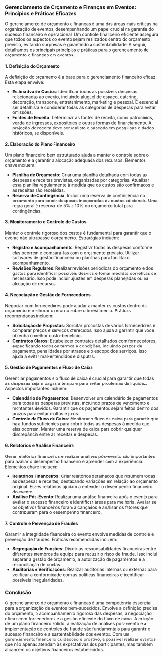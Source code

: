 ### Gerenciamento de Orçamento e Finanças em Eventos: Princípios e Práticas Eficazes

O gerenciamento de orçamento e finanças é uma das áreas mais críticas na organização de eventos, desempenhando um papel crucial na garantia do sucesso financeiro e operacional. Um controle financeiro eficiente assegura que todos os aspectos do evento sejam realizados dentro do orçamento previsto, evitando surpresas e garantindo a sustentabilidade. A seguir, detalhamos os principais princípios e práticas para o gerenciamento de orçamento e finanças em eventos.

#### 1. **Definição do Orçamento**

A definição do orçamento é a base para o gerenciamento financeiro eficaz. Esta etapa envolve:

- **Estimativa de Custos**: Identificar todas as possíveis despesas relacionadas ao evento, incluindo aluguel de espaço, catering, decoração, transporte, entretenimento, marketing e pessoal. É essencial ser detalhista e considerar todas as categorias de despesas para evitar omissões.
- **Fontes de Receita**: Determinar as fontes de receita, como patrocínios, venda de ingressos, expositores e outras formas de financiamento. A projeção de receita deve ser realista e baseada em pesquisas e dados históricos, se disponíveis.

#### 2. **Elaboração do Plano Financeiro**

Um plano financeiro bem estruturado ajuda a manter o controle sobre o orçamento e a garantir a alocação adequada dos recursos. Elementos chave incluem:

- **Planilha de Orçamento**: Criar uma planilha detalhada com todas as despesas e receitas previstas, organizadas por categorias. Atualizar essa planilha regularmente à medida que os custos são confirmados e as receitas são recebidas.
- **Reserva de Contingência**: Incluir uma reserva de contingência no orçamento para cobrir despesas inesperadas ou custos adicionais. Uma regra geral é reservar de 5% a 10% do orçamento total para contingências.

#### 3. **Monitoramento e Controle de Custos**

Manter o controle rigoroso dos custos é fundamental para garantir que o evento não ultrapasse o orçamento. Estratégias incluem:

- **Registro e Acompanhamento**: Registrar todas as despesas conforme elas ocorrem e compará-las com o orçamento previsto. Utilizar softwares de gestão financeira ou planilhas para facilitar o acompanhamento.
- **Revisões Regulares**: Realizar revisões periódicas do orçamento e dos gastos para identificar possíveis desvios e tomar medidas corretivas se necessário. Isso pode incluir ajustes em despesas planejadas ou na alocação de recursos.

#### 4. **Negociação e Gestão de Fornecedores**

Negociar com fornecedores pode ajudar a manter os custos dentro do orçamento e melhorar o retorno sobre o investimento. Práticas recomendadas incluem:

- **Solicitação de Propostas**: Solicitar propostas de vários fornecedores e comparar preços e serviços oferecidos. Isso ajuda a garantir que você obtenha o melhor custo-benefício.
- **Contratos Claros**: Estabelecer contratos detalhados com fornecedores, especificando todos os termos e condições, incluindo prazos de pagamento, penalidades por atrasos e o escopo dos serviços. Isso ajuda a evitar mal-entendidos e disputas.

#### 5. **Gestão de Pagamentos e Fluxo de Caixa**

Gerenciar pagamentos e o fluxo de caixa é crucial para garantir que todas as despesas sejam pagas a tempo e para evitar problemas de liquidez. Aspectos importantes incluem:

- **Calendário de Pagamentos**: Desenvolver um calendário de pagamentos para todas as despesas previstas, incluindo prazos de vencimento e montantes devidos. Garantir que os pagamentos sejam feitos dentro dos prazos para evitar multas e juros.
- **Controle de Fluxo de Caixa**: Monitorar o fluxo de caixa para garantir que haja fundos suficientes para cobrir todas as despesas à medida que elas ocorrem. Manter uma reserva de caixa para cobrir qualquer discrepância entre as receitas e despesas.

#### 6. **Relatórios e Análise Financeira**

Gerar relatórios financeiros e realizar análises pós-evento são importantes para avaliar o desempenho financeiro e aprender com a experiência. Elementos chave incluem:

- **Relatórios Financeiros**: Criar relatórios detalhados que resumem todas as despesas e receitas, destacando variações em relação ao orçamento original. Esses relatórios ajudam a entender o desempenho financeiro do evento.
- **Análise Pós-Evento**: Realizar uma análise financeira após o evento para avaliar o sucesso financeiro e identificar áreas para melhoria. Avaliar se os objetivos financeiros foram alcançados e analisar os fatores que contribuíram para o desempenho financeiro.

#### 7. **Controle e Prevenção de Fraudes**

Garantir a integridade financeira do evento envolve medidas de controle e prevenção de fraudes. Práticas recomendadas incluem:

- **Segregação de Funções**: Dividir as responsabilidades financeiras entre diferentes membros da equipe para reduzir o risco de fraude. Isso inclui separar a gestão de orçamento, a autorização de pagamentos e a reconciliação de contas.
- **Auditorias e Verificações**: Realizar auditorias internas ou externas para verificar a conformidade com as políticas financeiras e identificar possíveis irregularidades.

### Conclusão

O gerenciamento de orçamento e finanças é uma competência essencial para a organização de eventos bem-sucedidos. Envolve a definição precisa do orçamento, o acompanhamento rigoroso das despesas, a negociação eficaz com fornecedores e a gestão eficiente do fluxo de caixa. A criação de um plano financeiro sólido, a realização de análises pós-evento e a implementação de controles de fraude são fundamentais para garantir o sucesso financeiro e a sustentabilidade dos eventos. Com um gerenciamento financeiro cuidadoso e proativo, é possível realizar eventos que não apenas atendam às expectativas dos participantes, mas também alcancem os objetivos financeiros estabelecidos.
